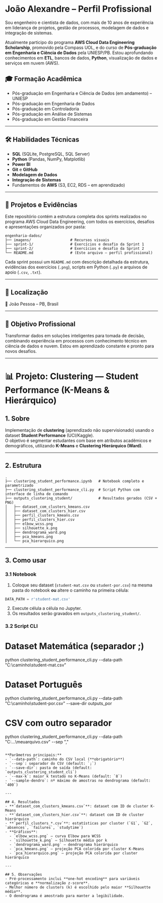 # João Alexandre – Perfil Profissional

Sou engenheiro e cientista de dados, com mais de 10 anos de experiência em liderança de projetos, gestão de processos, modelagem de dados e integração de sistemas.

Atualmente participo do programa **AWS Cloud Data Engineering Scholarship**, promovido pela Compass UOL, e do curso de **Pós-graduação em Engenharia e Ciência de Dados** pela UNIESP/PB. Estou aprofundando conhecimentos em **ETL**, bancos de dados, **Python**, visualização de dados e serviços em nuvem (AWS).
>
## 🎓 Formação Acadêmica
- Pós-graduação em Engenharia e Ciência de Dados (em andamento) – UNIESP
- Pós-graduação em Engenharia de Dados
- Pós-graduação em Controladoria
- Pós-graduação em Análise de Sistemas
- Pós-graduação em Gestão Financeira

---

## 🛠 Habilidades Técnicas
- **SQL** (SQLite, PostgreSQL, SQL Server)
- **Python** (Pandas, NumPy, Matplotlib)
- **Power BI**
- **Git** e **GitHub**
- **Modelagem de Dados**
- **Integração de Sistemas**
- Fundamentos de **AWS** (S3, EC2, RDS – em aprendizado)

---

## 📂 Projetos e Evidências
Este repositório contém a estrutura completa dos sprints realizados no programa AWS Cloud Data Engineering, com todos os exercícios, desafios e apresentações organizados por pasta:

```
engenharia-dados/
├── imagens/                  # Recursos visuais
├── sprint-1/                 # Exercícios e desafio da Sprint 1
├── sprint-2/                 # Exercícios e desafio da Sprint 2
└── README.md                 # (Este arquivo – perfil profissional)
```

Cada sprint possui um `README.md` com descrição detalhada da estrutura, evidências dos exercícios (`.png`), scripts em Python (`.py`) e arquivos de apoio (`.csv`, `.txt`).

---

## 📍 Localização
📌 João Pessoa – PB, Brasil

---

## 🚀 Objetivo Profissional
Transformar dados em soluções inteligentes para tomada de decisão, combinando experiência em processos com conhecimento técnico em ciência de dados e nuvem. Estou em aprendizado constante e pronto para novos desafios.

---

# 📊 Projeto: Clustering — Student Performance (K-Means & Hierárquico)

## 1. Sobre
Implementação de **clustering** (aprendizado não supervisionado) usando o dataset **Student Performance** (UCI/Kaggle).  
O objetivo é segmentar estudantes com base em atributos acadêmicos e demográficos, utilizando **K-Means** e **Clustering Hierárquico (Ward)**.

---

## 2. Estrutura
```
.
├── clustering_student_performance.ipynb   # Notebook completo e parametrizado
├── clustering_student_performance_cli.py  # Script Python com interface de linha de comando
├── outputs_clustering_student/            # Resultados gerados (CSV + PNG)
│   ├── dataset_com_clusters_kmeans.csv
│   ├── dataset_com_clusters_hier.csv
│   ├── perfil_clusters_kmeans.csv
│   ├── perfil_clusters_hier.csv
│   ├── elbow_wcss.png
│   ├── silhouette_k.png
│   ├── dendrograma_ward.png
│   ├── pca_kmeans.png
│   └── pca_hierarquico.png
```

---

## 3. Como usar

### 3.1 Notebook
1. Coloque seu dataset (`student-mat.csv` ou `student-por.csv`) na mesma pasta do notebook **ou** altere o caminho na primeira célula:
```python
DATA_PATH = r'student-mat.csv'
```
2. Execute célula a célula no Jupyter.
3. Os resultados serão gravados em `outputs_clustering_student/`.

### 3.2 Script CLI
# Dataset Matemática (separador ;)
python clustering_student_performance_cli.py --data-path "C:\caminho\student-mat.csv"

# Dataset Português
python clustering_student_performance_cli.py --data-path "C:\caminho\student-por.csv" --save-dir outputs_por

# CSV com outro separador
python clustering_student_performance_cli.py --data-path "C:\...\meuarquivo.csv" --sep ","
```

**Parâmetros principais:**
- `--data-path`: caminho do CSV local (**obrigatório**)
- `--sep`: separador do CSV (default: `;`)
- `--save-dir`: pasta de saída (default: `outputs_clustering_student_cli`)
- `--max-k`: maior k testado no K-Means (default: `8`)
- `--sample-dendro`: nº máximo de amostras no dendrograma (default: `400`)

---

## 4. Resultados
- **`dataset_com_clusters_kmeans.csv`**: dataset com ID de cluster K-Means
- **`dataset_com_clusters_hier.csv`**: dataset com ID de cluster hierárquico
- **`perfil_clusters_*.csv`**: estatísticas por cluster (`G1`, `G2`, `absences`, `failures`, `studytime`)
- **Gráficos**:
  - `elbow_wcss.png` — curva Elbow para WCSS
  - `silhouette_k.png` — Silhouette médio por k
  - `dendrograma_ward.png` — dendrograma hierárquico
  - `pca_kmeans.png` — projeção PCA colorida por cluster K-Means
  - `pca_hierarquico.png` — projeção PCA colorida por cluster hierárquico

---

## 5. Observações
- Pré-processamento inclui **one-hot encoding** para variáveis categóricas e **normalização z-score**.
- Melhor número de clusters (k) é escolhido pelo maior **Silhouette médio**.
- O dendrograma é amostrado para manter a legibilidade.
